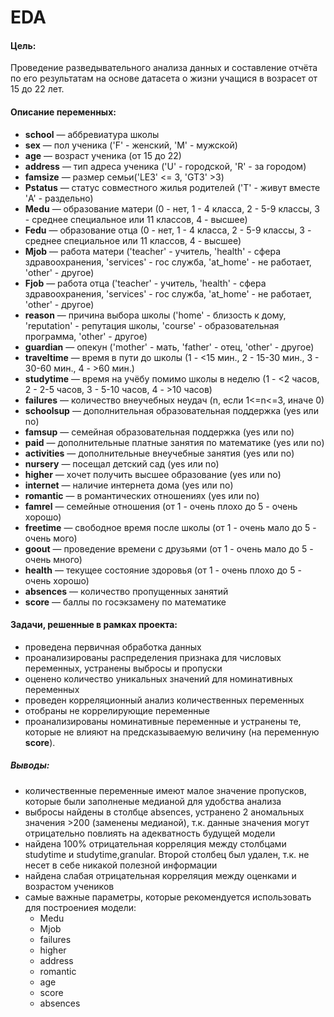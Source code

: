 # EDA 

#### Цель:

  Проведение разведывательного анализа данных и составление отчёта по его результатам на основе датасета о жизни учащися в возрасет от 15 до 22 лет. 
  
#### Описание переменных:
- **school** — аббревиатура школы
- **sex** — пол ученика ('F' - женский, 'M' - мужской)
- **age** — возраст ученика (от 15 до 22)
- **address** — тип адреса ученика ('U' - городской, 'R' - за городом)
- **famsize** — размер семьи('LE3' <= 3, 'GT3' >3)
- **Pstatus** — статус совместного жилья родителей ('T' - живут вместе 'A' - раздельно)
- **Medu** — образование матери (0 - нет, 1 - 4 класса, 2 - 5-9 классы, 3 - среднее специальное или 11 классов, 4 - высшее) 
- **Fedu** — образование отца (0 - нет, 1 - 4 класса, 2 - 5-9 классы, 3 - среднее специальное или 11 классов, 4 - высшее)
- **Mjob** — работа матери ('teacher' - учитель, 'health' - сфера здравоохранения, 'services' - гос служба, 'at_home' - не работает, 'other' - другое)
- **Fjob** — работа отца ('teacher' - учитель, 'health' - сфера здравоохранения, 'services' - гос служба, 'at_home' - не работает, 'other' - другое)
- **reason** — причина выбора школы ('home' - близость к дому, 'reputation' - репутация школы, 'course' - образовательная программа, 'other' - другое)
- **guardian** — опекун ('mother' - мать, 'father' - отец, 'other' - другое)
- **traveltime** — время в пути до школы (1 - <15 мин., 2 - 15-30 мин., 3 - 30-60 мин., 4 - >60 мин.)
- **studytime** — время на учёбу помимо школы в неделю (1 - <2 часов, 2 - 2-5 часов, 3 - 5-10 часов, 4 - >10 часов)
- **failures** — количество внеучебных неудач (n, если 1<=n<=3, иначе 0)
- **schoolsup** — дополнительная образовательная поддержка (yes или no)
- **famsup** — семейная образовательная поддержка (yes или no)
- **paid** — дополнительные платные занятия по математике (yes или no)
- **activities** — дополнительные внеучебные занятия (yes или no)
- **nursery** — посещал детский сад (yes или no)
- **higher** — хочет получить высшее образование (yes или no)
- **internet** — наличие интернета дома (yes или no)
- **romantic** — в романтических отношениях (yes или no)
- **famrel** — семейные отношения (от 1 - очень плохо до 5 - очень хорошо)
- **freetime** — свободное время после школы (от 1 - очень мало до 5 - очень мого)
- **goout** — проведение времени с друзьями (от 1 - очень мало до 5 - очень много)
- **health** — текущее состояние здоровья (от 1 - очень плохо до 5 - очень хорошо)
- **absences** — количество пропущенных занятий
- **score** — баллы по госэкзамену по математике

#### Задачи, решенные в рамках проекта:
- проведена первичная обработка данных
- проанализированы распределения признака для числовых переменных, устранены выбросы и пропуски
- оценено количество уникальных значений для номинативных переменных
- проведен корреляционный анализ количественных переменных
- отобраны не коррелирующие переменные
- проанализированы номинативные переменные и устранены те, которые не влияют на предсказываемую величину (на переменную **score**).

##### Выводы:
* количественные переменные имеют малое значение пропусков, которые были заполненые медианой для удобства анализа
* выбросы найдены в столбце absences, устранено 2 аномальных значения >200 (заменены медианой), т.к. данные значения могут отрицательно повлиять на адекватность будущей модели
* найдена 100% отрицательная корреляция между столбцами studytime и studytime,granular. Второй столбец был удален, т.к. не несет в себе никакой полезной информации
* найдена слабая отрицательная корреляция между оценками и возрастом учеников
* самые важные параметры, которые рекомендуется использовать для построениея модели:
  * Medu 
  * Mjob
  * failures
  * higher 
  * address
  * romantic 
  * age 
  * score 
  * absences
